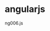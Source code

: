 # angularjs
ng006.js


> <script src="http://cdn.bootcss.com/angular.js/1.5.0/angular.min.js"></script>
